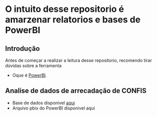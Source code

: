 # O intuito desse repositorio é amarzenar relatorios e bases de PowerBI

<h2>Introdução</h2>
<p>Antes de começar a realizar a leitura desse repositorio, recomendo tirar dúvidas sobre a ferramenta</p>

- Oque é [PowerBI](https://learn.microsoft.com/pt-br/power-bi/fundamentals/power-bi-overview).

<h2>Analise de dados de arrecadação de CONFIS </h2>

- Base de dados disponivel [aqui](https://github.com/CarlosJuncher03/PowerBI/blob/7726522c4b60feffba806620cf78a0205ec829e0/Bases%20de%20dados/arrecadacao-estado.csv)
- Arquivo pbix do PowerBI disponivel aqui

  
